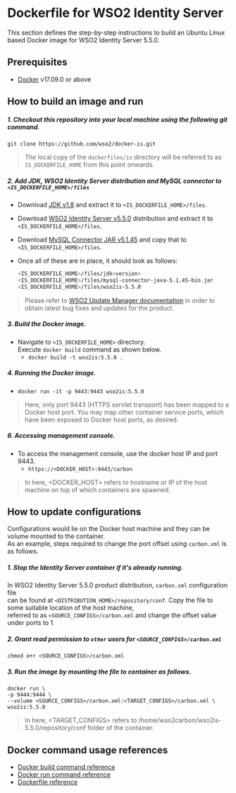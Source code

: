 # Dockerfile for WSO2 Identity Server #
This section defines the step-by-step instructions to build an Ubuntu Linux based Docker image for WSO2 Identity Server 5.5.0.

## Prerequisites
* [Docker](https://www.docker.com/get-docker) v17.09.0 or above

## How to build an image and run
##### 1. Checkout this repository into your local machine using the following git command.
```
git clone https://github.com/wso2/docker-is.git
```

>The local copy of the `dockerfiles/is` directory will be referred to as `IS_DOCKERFILE_HOME` from this point onwards.

##### 2. Add JDK, WSO2 Identity Server distribution and MySQL connector to `<IS_DOCKERFILE_HOME>/files`
- Download [JDK v1.8](http://www.oracle.com/technetwork/java/javase/downloads/jdk8-downloads-2133151.html)
and extract it to `<IS_DOCKERFILE_HOME>/files`.
- Download [WSO2 Identity Server v5.5.0](https://wso2.com/identity-and-access-management/previous-releases) 
distribution and extract it to `<IS_DOCKERFILE_HOME>/files`. 
- Download [MySQL Connector JAR v5.1.45](https://downloads.mysql.com/archives/c-j) 
and copy that to `<IS_DOCKERFILE_HOME>/files`. <br>
- Once all of these are in place, it should look as follows:

  ```bash
  <IS_DOCKERFILE_HOME>/files/jdk<version>
  <IS_DOCKERFILE_HOME>/files/mysql-connector-java-5.1.45-bin.jar
  <IS_DOCKERFILE_HOME>/files/wso2is-5.5.0
  ```
>Please refer to [WSO2 Update Manager documentation]( https://docs.wso2.com/display/WUM300/WSO2+Update+Manager)
in order to obtain latest bug fixes and updates for the product.

##### 3. Build the Docker image.
- Navigate to `<IS_DOCKERFILE_HOME>` directory. <br>
  Execute `docker build` command as shown below.
    + `docker build -t wso2is:5.5.0 .`
    
##### 4. Running the Docker image.
- `docker run -it -p 9443:9443 wso2is:5.5.0`
>Here, only port 9443 (HTTPS servlet transport) has been mapped to a Docker host port.
You may map other container service ports, which have been exposed to Docker host ports, as desired.

##### 6. Accessing management console.
- To access the management console, use the docker host IP and port 9443.
    + `https://<DOCKER_HOST>:9443/carbon`
    
>In here, <DOCKER_HOST> refers to hostname or IP of the host machine on top of which containers are spawned.


## How to update configurations
Configurations would lie on the Docker host machine and they can be volume mounted to the container. <br>
As an example, steps required to change the port offset using `carbon.xml` is as follows.

##### 1. Stop the Identity Server container if it's already running.
In WSO2 Identity Server 5.5.0 product distribution, `carbon.xml` configuration file <br>
can be found at `<DISTRIBUTION_HOME>/repository/conf`. Copy the file to some suitable location of the host machine, <br>
referred to as `<SOURCE_CONFIGS>/carbon.xml` and change the offset value under ports to 1.

##### 2. Grant read permission to `other` users for `<SOURCE_CONFIGS>/carbon.xml`
```
chmod o+r <SOURCE_CONFIGS>/carbon.xml
```

##### 3. Run the image by mounting the file to container as follows.
```
docker run \
-p 9444:9444 \
--volume <SOURCE_CONFIGS>/carbon.xml:<TARGET_CONFIGS>/carbon.xml \
wso2is:5.5.0
```

>In here, <TARGET_CONFIGS> refers to /home/wso2carbon/wso2is-5.5.0/repository/conf folder of the container.


## Docker command usage references

* [Docker build command reference](https://docs.docker.com/engine/reference/commandline/build/)
* [Docker run command reference](https://docs.docker.com/engine/reference/run/)
* [Dockerfile reference](https://docs.docker.com/engine/reference/builder/)

